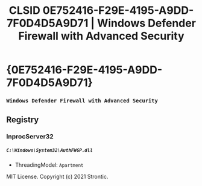 ﻿---
title: "CLSID 0E752416-F29E-4195-A9DD-7F0D4D5A9D71 | Windows Defender Firewall with Advanced Security"
excerpt: What is COM-Object CLSID 0E752416-F29E-4195-A9DD-7F0D4D5A9D71?
---

# {0E752416-F29E-4195-A9DD-7F0D4D5A9D71}

### `Windows Defender Firewall with Advanced Security`

## Registry


### InprocServer32

##### `C:\Windows\System32\AuthFWGP.dll`
* ThreadingModel: `Apartment`

MIT License. Copyright (c) 2021 Strontic.


